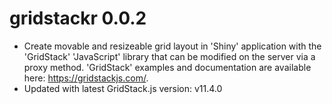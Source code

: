 # gridstackr 0.0.2

* Create movable and resizeable grid layout in 'Shiny' application with the 'GridStack' 
  'JavaScript' library that can be modified on the server via a proxy method. 
  'GridStack' examples and documentation are available here: <https://gridstackjs.com/>.
* Updated with latest GridStack.js version: v11.4.0
